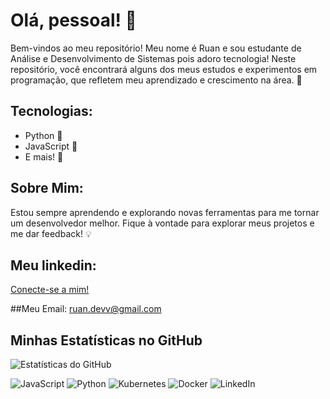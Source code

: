 # Olá, pessoal! 👋

Bem-vindos ao meu repositório! Meu nome é Ruan e sou estudante de Análise e Desenvolvimento de Sistemas pois adoro tecnologia! Neste repositório, você encontrará alguns dos meus estudos e experimentos em programação, que refletem meu aprendizado e crescimento na área. 🚀

## Tecnologias:
- Python 🐍
- JavaScript 🌟
- E mais! 🤖

## Sobre Mim:
Estou sempre aprendendo e explorando novas ferramentas para me tornar um desenvolvedor melhor. Fique à vontade para explorar meus projetos e me dar feedback! 💡

## Meu linkedin:
[Conecte-se a mim!](https://www.linkedin.com/in/ruan-augusto-ewald-b78a791b4/)

##Meu Email:
ruan.devv@gmail.com


## Minhas Estatísticas no GitHub
![Estatísticas do GitHub](https://github-readme-stats.vercel.app/api?username=ruanewald&show_icons=true&theme=dracula&hide_border=true)

![JavaScript](https://img.shields.io/badge/JavaScript-F7DF1E?style=for-the-badge&logo=javascript&logoColor=black)
![Python](https://img.shields.io/badge/Python-3776AB?style=for-the-badge&logo=python&logoColor=white)
![Kubernetes](https://img.shields.io/badge/Kubernetes-326CE5?style=for-the-badge&logo=kubernetes&logoColor=white)
![Docker](https://img.shields.io/badge/Docker-2496ED?style=for-the-badge&logo=docker&logoColor=white)
![LinkedIn](https://img.shields.io/badge/LinkedIn-0A66C2?style=for-the-badge&logo=linkedin&logoColor=white)


